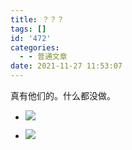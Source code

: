 ```yaml
---
title: ？？？
tags: []
id: '472'
categories:
  - - 普通文章
date: 2021-11-27 11:53:07
---
```


真有他们的。什么都没做。

*   ![](https://luqizhi.icu/wordpress/wp-content/uploads/2021/11/屏幕截图-2021-11-27-115157-1024x47.png)
    
*   ![](https://luqizhi.icu/wordpress/wp-content/uploads/2021/11/屏幕截图-2021-11-27-115208-1024x633.png)